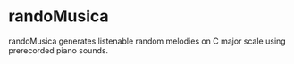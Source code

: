 # randoMusica

randoMusica generates listenable random melodies on C major scale using prerecorded piano sounds.
